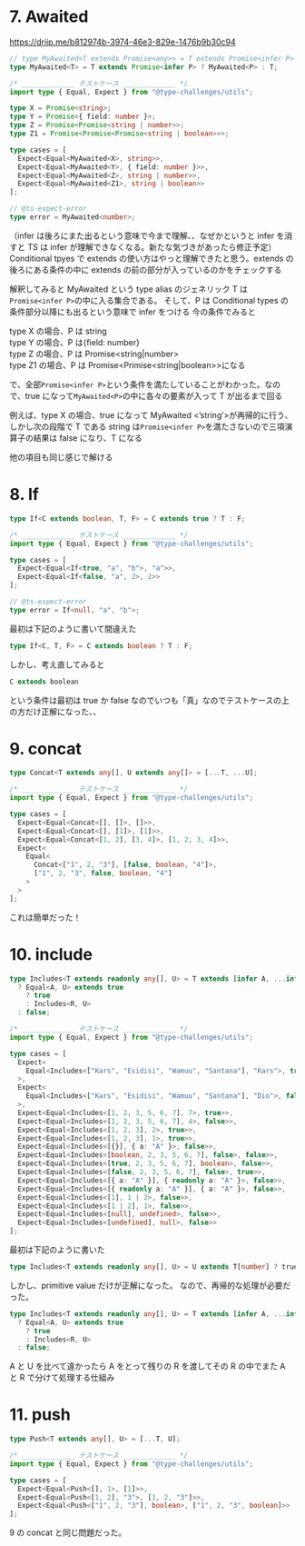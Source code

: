 # 7. Awaited

https://driip.me/b812974b-3974-46e3-829e-1476b9b30c94

```typescript
// type MyAwaited<T extends Promise<any>> = T extends Promise<infer P> ? (P extends Promise<any> ? MyAwaited<P> : P) : never;
type MyAwaited<T> = T extends Promise<infer P> ? MyAwaited<P> : T;

/* _____________ テストケース _____________ */
import type { Equal, Expect } from "@type-challenges/utils";

type X = Promise<string>;
type Y = Promise<{ field: number }>;
type Z = Promise<Promise<string | number>>;
type Z1 = Promise<Promise<Promise<string | boolean>>>;

type cases = [
  Expect<Equal<MyAwaited<X>, string>>,
  Expect<Equal<MyAwaited<Y>, { field: number }>>,
  Expect<Equal<MyAwaited<Z>, string | number>>,
  Expect<Equal<MyAwaited<Z1>, string | boolean>>
];

// @ts-expect-error
type error = MyAwaited<number>;
```

（infer は後ろにまた出るという意味で今まで理解、、なぜかというと infer を消すと TS は infer が理解できなくなる。新たな気づきがあったら修正予定）
Conditional tpyes で extends の使い方はやっと理解できたと思う。extends の後ろにある条件の中に extends の前の部分が入っているのかをチェックする

解釈してみると MyAwaited という type alias のジェネリック T は `Promise<infer P>`の中に入る集合である。
そして、P は Conditional types の条件部分以降にも出るという意味で infer をつける
今の条件でみると

type X の場合、P は string  
type Y の場合、P は{field: number}  
type Z の場合、P は Promise<string|number>  
type Z1 の場合、P は Promise<Primise<string|boolean>>になる

で、全部`Promise<infer P>`という条件を満たしていることがわかった。なので、true になって`MyAwaited<P>`の中に各々の要素が入って T が出るまで回る

例えば、type X の場合、true になって MyAwaited <’string’>が再帰的に行う、しかし次の段階で T である string は`Promise<infer P>`を満たさないので三項演算子の結果は false になり、T になる

他の項目も同じ感じで解ける

# 8. If

```ts
type If<C extends boolean, T, F> = C extends true ? T : F;

/* _____________ テストケース _____________ */
import type { Equal, Expect } from "@type-challenges/utils";

type cases = [
  Expect<Equal<If<true, "a", "b">, "a">>,
  Expect<Equal<If<false, "a", 2>, 2>>
];

// @ts-expect-error
type error = If<null, "a", "b">;
```

最初は下記のように書いて間違えた

```ts
type If<C, T, F> = C extends boolean ? T : F;
```

しかし、考え直してみると

```ts
C extends boolean
```

という条件は最初は true か false なのでいつも「真」なのでテストケースの上の方だけ正解になった、、

# 9. concat

```ts
type Concat<T extends any[], U extends any[]> = [...T, ...U];

/* _____________ テストケース _____________ */
import type { Equal, Expect } from "@type-challenges/utils";

type cases = [
  Expect<Equal<Concat<[], []>, []>>,
  Expect<Equal<Concat<[], [1]>, [1]>>,
  Expect<Equal<Concat<[1, 2], [3, 4]>, [1, 2, 3, 4]>>,
  Expect<
    Equal<
      Concat<["1", 2, "3"], [false, boolean, "4"]>,
      ["1", 2, "3", false, boolean, "4"]
    >
  >
];
```

これは簡単だった！

# 10. include

```ts
type Includes<T extends readonly any[], U> = T extends [infer A, ...infer R]
  ? Equal<A, U> extends true
    ? true
    : Includes<R, U>
  : false;

/* _____________ テストケース _____________ */
import type { Equal, Expect } from "@type-challenges/utils";

type cases = [
  Expect<
    Equal<Includes<["Kars", "Esidisi", "Wamuu", "Santana"], "Kars">, true>
  >,
  Expect<
    Equal<Includes<["Kars", "Esidisi", "Wamuu", "Santana"], "Dio">, false>
  >,
  Expect<Equal<Includes<[1, 2, 3, 5, 6, 7], 7>, true>>,
  Expect<Equal<Includes<[1, 2, 3, 5, 6, 7], 4>, false>>,
  Expect<Equal<Includes<[1, 2, 3], 2>, true>>,
  Expect<Equal<Includes<[1, 2, 3], 1>, true>>,
  Expect<Equal<Includes<[{}], { a: "A" }>, false>>,
  Expect<Equal<Includes<[boolean, 2, 3, 5, 6, 7], false>, false>>,
  Expect<Equal<Includes<[true, 2, 3, 5, 6, 7], boolean>, false>>,
  Expect<Equal<Includes<[false, 2, 3, 5, 6, 7], false>, true>>,
  Expect<Equal<Includes<[{ a: "A" }], { readonly a: "A" }>, false>>,
  Expect<Equal<Includes<[{ readonly a: "A" }], { a: "A" }>, false>>,
  Expect<Equal<Includes<[1], 1 | 2>, false>>,
  Expect<Equal<Includes<[1 | 2], 1>, false>>,
  Expect<Equal<Includes<[null], undefined>, false>>,
  Expect<Equal<Includes<[undefined], null>, false>>
];
```

最初は下記のように書いた

```ts
type Includes<T extends readonly any[], U> = U extends T[number] ? true : false;
```

しかし、primitive value だけが正解になった。
なので、再帰的な処理が必要だった。

```ts
type Includes<T extends readonly any[], U> = T extends [infer A, ...infer R]
  ? Equal<A, U> extends true
    ? true
    : Includes<R, U>
  : false;
```

A と U を比べて違かったら A をとって残りの R を渡してその R の中でまた A と R で分けて処理する仕組み

# 11. push

```ts
type Push<T extends any[], U> = [...T, U];

/* _____________ テストケース _____________ */
import type { Equal, Expect } from "@type-challenges/utils";

type cases = [
  Expect<Equal<Push<[], 1>, [1]>>,
  Expect<Equal<Push<[1, 2], "3">, [1, 2, "3"]>>,
  Expect<Equal<Push<["1", 2, "3"], boolean>, ["1", 2, "3", boolean]>>
];
```

9 の concat と同じ問題だった。
